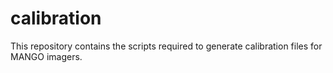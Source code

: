 # calibration
This repository contains the scripts required to generate calibration files for MANGO imagers.

